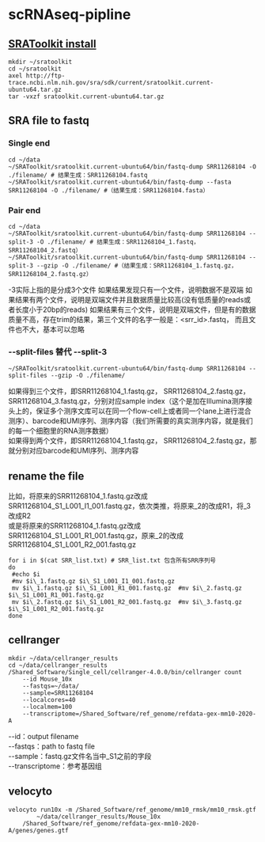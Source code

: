 # scRNAseq-pipline
## [SRAToolkit install](https://github.com/ncbi/sra-tools/wiki/02.-Installing-SRA-Toolkit)
```
mkdir ~/sratoolkit
cd ~/sratoolkit
axel http://ftp-trace.ncbi.nlm.nih.gov/sra/sdk/current/sratoolkit.current-ubuntu64.tar.gz
tar -vxzf sratoolkit.current-ubuntu64.tar.gz
```

## SRA file to fastq 
### Single end 
```
cd ~/data
~/SRAToolkit/sratoolkit.current-ubuntu64/bin/fastq-dump SRR11268104 -O ./filename/ # 结果生成：SRR11268104.fastq
~/SRAToolkit/sratoolkit.current-ubuntu64/bin/fastq-dump --fasta SRR11268104 -O ./filename/ #（结果生成：SRR11268104.fasta）
```

### Pair end 
```
cd ~/data
~/SRAToolkit/sratoolkit.current-ubuntu64/bin/fastq-dump SRR11268104 --split-3 -O ./filename/ # 结果生成：SRR11268104_1.fastq，SRR11268104_2.fastq）
~/SRAToolkit/sratoolkit.current-ubuntu64/bin/fastq-dump SRR11268104 --split-3 --gzip -O ./filename/ #（结果生成：SRR11268104_1.fastq.gz， SRR11268104_2.fastq.gz）
```
-3实际上指的是分成3个文件
如果结果发现只有一个文件，说明数据不是双端
如果结果有两个文件，说明是双端文件并且数据质量比较高(没有低质量的reads或者长度小于20bp的reads)
如果结果有三个文件，说明是双端文件，但是有的数据质量不高，存在trim的结果，第三个文件的名字一般是：<srr_id>.fastq， 而且文件也不大，基本可以忽略

### --split-files 替代 --split-3
```
~/SRAToolkit/sratoolkit.current-ubuntu64/bin/fastq-dump SRR11268104 --split-files --gzip -O ./filename/
```
如果得到三个文件，即SRR11268104_1.fastq.gz， SRR11268104_2.fastq.gz， SRR11268104_3.fastq.gz，分别对应sample index（这个是加在Illumina测序接头上的，保证多个测序文库可以在同一个flow-cell上或者同一个lane上进行混合测序）、barcode和UMI序列、测序内容（我们所需要的真实测序内容，就是我们的每一个细胞里的RNA测序数据）  
如果得到两个文件，即SRR11268104_1.fastq.gz， SRR11268104_2.fastq.gz，那就分别对应barcode和UMI序列、测序内容

## rename the file
比如，将原来的SRR11268104_1.fastq.gz改成SRR11268104_S1_L001_I1_001.fastq.gz，依次类推，将原来_2的改成R1，将_3改成R2  
或是将原来的SRR11268104_1.fastq.gz改成SRR11268104_S1_L001_R1_001.fastq.gz，原来_2的改成SRR11268104_S1_L001_R2_001.fastq.gz
```
for i in $(cat SRR_list.txt) # SRR_list.txt 包含所有SRR序列号
do
 #echo $i
 #mv $i\_1.fastq.gz $i\_S1_L001_I1_001.fastq.gz
 mv $i\_1.fastq.gz $i\_S1_L001_R1_001.fastq.gz  #mv $i\_2.fastq.gz $i\_S1_L001_R1_001.fastq.gz 
 mv $i\_2.fastq.gz $i\_S1_L001_R2_001.fastq.gz  #mv $i\_3.fastq.gz $i\_S1_L001_R2_001.fastq.gz 
done
```

## cellranger
```
mkdir ~/data/cellranger_results
cd ~/data/cellranger_results
/Shared_Software/Single_cell/cellranger-4.0.0/bin/cellranger count 
	--id Mouse_10x  
	--fastqs=~/data/ 
	--sample=SRR11268104  
	--localcores=40 
	--localmem=100 
	--transcriptome=/Shared_Software/ref_genome/refdata-gex-mm10-2020-A
```
--id：output filename  
--fastqs：path to fastq file  
--sample：fastq.gz文件名当中_S1之前的字段  
--transcriptome：参考基因组

## velocyto
```
velocyto run10x -m /Shared_Software/ref_genome/mm10_rmsk/mm10_rmsk.gtf 
        ~/data/cellranger_results/Mouse_10x
 	/Shared_Software/ref_genome/refdata-gex-mm10-2020-A/genes/genes.gtf
```



